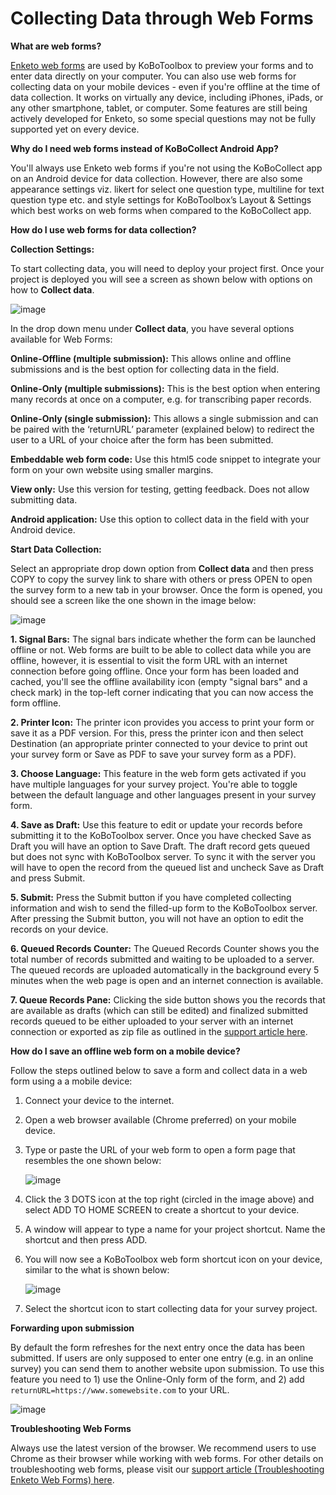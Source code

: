 # Collecting Data through Web Forms

**What are web forms?**

[Enketo web forms](https://enketo.org) are used by KoBoToolbox to preview your forms and to enter data directly on your computer. You can also use web forms for collecting data on your mobile devices - even if you're offline at the time of data collection. It works on virtually any device, including iPhones, iPads, or any other smartphone, tablet, or computer. Some features are still being actively developed for Enketo, so some special questions may not be fully supported yet on every device.

**Why do I need web forms instead of KoBoCollect Android App?**

You'll always use Enketo web forms if you're not using the KoBoCollect app on an Android device for data collection. However, there are also some appearance settings viz. likert for select one question type, multiline for text question type etc. and style settings for KoBoToolbox’s Layout & Settings which best works on web forms when compared to the KoBoCollect app. 

**How do I use web forms for data collection?**

**Collection Settings:** 

To start collecting data, you will need to deploy your project first. Once your project is deployed you will see a screen as shown below with options on how to **Collect data**. 

![image](/images/data_through_webforms/collection_settings.png)

In the drop down menu under **Collect data**, you have several options available for Web Forms:

**Online-Offline (multiple submission):** This allows online and offline submissions and is the best option for collecting data in the field.

**Online-Only (multiple submissions):** This is the best option when entering many records at once on a computer, e.g. for transcribing paper records.

**Online-Only (single submission):** This allows a single submission and can be paired with the ‘returnURL’ parameter (explained below) to redirect the user to a URL of your choice after the form has been submitted.

**Embeddable web form code:** Use this html5 code snippet to integrate your form on your own website using smaller margins.

**View only:** Use this version for testing, getting feedback. Does not allow submitting data.

**Android application:** Use this option to collect data in the field with your Android device.

**Start Data Collection:** 

Select an appropriate drop down option from **Collect data** and then press COPY to copy the survey link to share with others or press OPEN to open the survey form to a new tab in your browser. Once the form is opened, you should see a screen like the one shown in the image below:

![image](/images/data_through_webforms/data_collection.jpg)

**1. Signal Bars:** The signal bars indicate whether the form can be launched offline or not. Web forms are built to be able to collect data while you are offline, however, it is essential to visit the form URL with an internet connection before going offline. Once your form has been loaded and cached, you'll see the offline availability icon (empty "signal bars" and a check mark) in the top-left corner indicating that you can now access the form offline.

**2. Printer Icon:** The printer icon provides you access to print your form or save it as a PDF version. For this, press the printer icon and then select Destination (an appropriate printer connected to your device to print out your survey form or Save as PDF to save your survey form as a PDF).

**3. Choose Language:** This feature in the web form gets activated if you have multiple languages for your survey project. You're able to toggle between the default language and other languages present in your survey form.

**4. Save as Draft:** Use this feature to edit or update your records before submitting it to the KoBoToolbox server. Once you have checked Save as Draft you will have an option to Save Draft. The draft record gets queued but does not sync with KoBoToolbox server. To sync it with the server you will have to open the record from the queued list and uncheck Save as Draft and press Submit.

**5. Submit:** Press the Submit button if you have completed collecting information and wish to send the filled-up form to the KoBoToolbox server. After pressing the Submit button, you will not have an option to edit the records on your device. 

**6. Queued Records Counter:** The Queued Records Counter shows you the total number of records submitted and waiting to be uploaded to a server. The queued records are uploaded automatically in the background every 5 minutes when the web page is open and an internet connection is available.

**7. Queue Records Pane:** Clicking the side button shows you the records that are available as drafts (which can still be edited) and finalized submitted records queued to be either uploaded to your server with an internet connection or exported as zip file as outlined in the [support article here](manual_upload.html).

**How do I save an offline web form on a mobile device?**

Follow the steps outlined below to save a form and collect data in a web form using a a mobile device:

1. Connect your device to the internet.

2. Open a web browser available (Chrome preferred) on your mobile device.

3. Type or paste the URL of your web form to open a form page that resembles the one shown below:

    ![image](/images/data_through_webforms/offline_webform.jpg)

4. Click the 3 DOTS icon at the top right (circled in the image above) and select ADD TO HOME SCREEN to create a shortcut to your device.

5. A window will appear to type a name for your project shortcut. Name the shortcut and then press ADD.

6. You will now see a KoBoToolbox web form shortcut icon on your device, similar to the what is shown below:

    ![image](/images/data_through_webforms/kobo_icon.png)

7. Select the shortcut icon to start collecting data for your survey project.

**Forwarding upon submission**

By default the form refreshes for the next entry once the data has been submitted. If users are only supposed to enter one entry (e.g. in an online survey) you can send them to another website upon submission. To use this feature you need to 1) use the Online-Only form of the form, and 2) add `returnURL=https://www.somewebsite.com` to your URL. 

![image](/images/data_through_webforms/url.png)

**Troubleshooting Web Forms**

Always use the latest version of the browser. We recommend users to use Chrome as their browser while working with web forms. For other details on troubleshooting web forms, please visit our [support article (Troubleshooting Enketo Web Forms) here](troubleshooting_webforms.html). 
